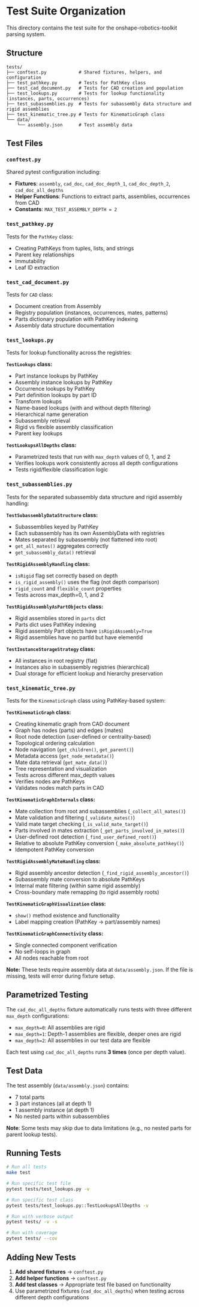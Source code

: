 # Test Suite Organization

This directory contains the test suite for the onshape-robotics-toolkit parsing system.

## Structure

```
tests/
├── conftest.py            # Shared fixtures, helpers, and configuration
├── test_pathkey.py        # Tests for PathKey class
├── test_cad_document.py   # Tests for CAD creation and population
├── test_lookups.py        # Tests for lookup functionality (instances, parts, occurrences)
├── test_subassemblies.py  # Tests for subassembly data structure and rigid assemblies
├── test_kinematic_tree.py # Tests for KinematicGraph class
└── data/
    └── assembly.json      # Test assembly data
```

## Test Files

### `conftest.py`

Shared pytest configuration including:

- **Fixtures**: `assembly`, `cad_doc`, `cad_doc_depth_1`, `cad_doc_depth_2`, `cad_doc_all_depths`
- **Helper Functions**: Functions to extract parts, assemblies, occurrences from CAD
- **Constants**: `MAX_TEST_ASSEMBLY_DEPTH = 2`

### `test_pathkey.py`

Tests for the `PathKey` class:

- Creating PathKeys from tuples, lists, and strings
- Parent key relationships
- Immutability
- Leaf ID extraction

### `test_cad_document.py`

Tests for `CAD` class:

- Document creation from Assembly
- Registry population (instances, occurrences, mates, patterns)
- Parts dictionary population with PathKey indexing
- Assembly data structure documentation

### `test_lookups.py`

Tests for lookup functionality across the registries:

**`TestLookups` class:**

- Part instance lookups by PathKey
- Assembly instance lookups by PathKey
- Occurrence lookups by PathKey
- Part definition lookups by part ID
- Transform lookups
- Name-based lookups (with and without depth filtering)
- Hierarchical name generation
- Subassembly retrieval
- Rigid vs flexible assembly classification
- Parent key lookups

**`TestLookupsAllDepths` class:**

- Parametrized tests that run with `max_depth` values of 0, 1, and 2
- Verifies lookups work consistently across all depth configurations
- Tests rigid/flexible classification logic

### `test_subassemblies.py`

Tests for the separated subassembly data structure and rigid assembly handling:

**`TestSubassemblyDataStructure` class:**

- Subassemblies keyed by PathKey
- Each subassembly has its own AssemblyData with registries
- Mates separated by subassembly (not flattened into root)
- `get_all_mates()` aggregates correctly
- `get_subassembly_data()` retrieval

**`TestRigidAssemblyHandling` class:**

- `isRigid` flag set correctly based on depth
- `is_rigid_assembly()` uses the flag (not depth comparison)
- `rigid_count` and `flexible_count` properties
- Tests across max_depth=0, 1, and 2

**`TestRigidAssemblyAsPartObjects` class:**

- Rigid assemblies stored in `parts` dict
- Parts dict uses PathKey indexing
- Rigid assembly Part objects have `isRigidAssembly=True`
- Rigid assemblies have no partId but have elementId

**`TestInstanceStorageStrategy` class:**

- All instances in root registry (flat)
- Instances also in subassembly registries (hierarchical)
- Dual storage for efficient lookup and hierarchy preservation

### `test_kinematic_tree.py`

Tests for the `KinematicGraph` class using PathKey-based system:

**`TestKinematicGraph` class:**

- Creating kinematic graph from CAD document
- Graph has nodes (parts) and edges (mates)
- Root node detection (user-defined or centrality-based)
- Topological ordering calculation
- Node navigation (`get_children()`, `get_parent()`)
- Metadata access (`get_node_metadata()`)
- Mate data retrieval (`get_mate_data()`)
- Tree representation and visualization
- Tests across different max_depth values
- Verifies nodes are PathKeys
- Validates nodes match parts in CAD

**`TestKinematicGraphInternals` class:**

- Mate collection from root and subassemblies (`_collect_all_mates()`)
- Mate validation and filtering (`_validate_mates()`)
- Valid mate target checking (`_is_valid_mate_target()`)
- Parts involved in mates extraction (`_get_parts_involved_in_mates()`)
- User-defined root detection (`_find_user_defined_root()`)
- Relative to absolute PathKey conversion (`_make_absolute_pathkey()`)
- Idempotent PathKey conversion

**`TestRigidAssemblyMateHandling` class:**

- Rigid assembly ancestor detection (`_find_rigid_assembly_ancestor()`)
- Subassembly mate conversion to absolute PathKeys
- Internal mate filtering (within same rigid assembly)
- Cross-boundary mate remapping (to rigid assembly roots)

**`TestKinematicGraphVisualization` class:**

- `show()` method existence and functionality
- Label mapping creation (PathKey → part/assembly names)

**`TestKinematicGraphConnectivity` class:**

- Single connected component verification
- No self-loops in graph
- All nodes reachable from root

**Note:** These tests require assembly data at `data/assembly.json`. If the file is missing, tests will error during fixture setup.

## Parametrized Testing

The `cad_doc_all_depths` fixture automatically runs tests with three different `max_depth` configurations:

- `max_depth=0`: All assemblies are rigid
- `max_depth=1`: Depth-1 assemblies are flexible, deeper ones are rigid
- `max_depth=2`: All assemblies in our test data are flexible

Each test using `cad_doc_all_depths` runs **3 times** (once per depth value).

## Test Data

The test assembly (`data/assembly.json`) contains:

- 7 total parts
- 3 part instances (all at depth 1)
- 1 assembly instance (at depth 1)
- No nested parts within subassemblies

**Note**: Some tests may skip due to data limitations (e.g., no nested parts for parent lookup tests).

## Running Tests

```bash
# Run all tests
make test

# Run specific test file
pytest tests/test_lookups.py -v

# Run specific test class
pytest tests/test_lookups.py::TestLookupsAllDepths -v

# Run with verbose output
pytest tests/ -v -s

# Run with coverage
pytest tests/ --cov
```

## Adding New Tests

1. **Add shared fixtures** → `conftest.py`
2. **Add helper functions** → `conftest.py`
3. **Add test classes** → Appropriate test file based on functionality
4. Use parametrized fixtures (`cad_doc_all_depths`) when testing across different depth configurations
